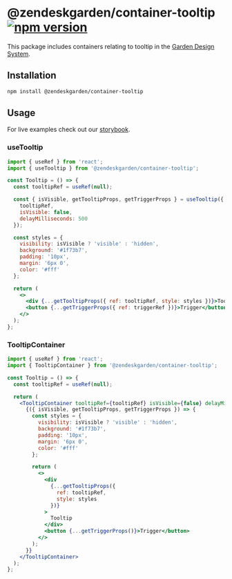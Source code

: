 # @zendeskgarden/container-tooltip [![npm version](https://img.shields.io/npm/v/@zendeskgarden/container-tooltip.svg?style=flat-square)](https://www.npmjs.com/package/@zendeskgarden/container-tooltip)

This package includes containers relating to tooltip in the
[Garden Design System](https://zendeskgarden.github.io/).

## Installation

```sh
npm install @zendeskgarden/container-tooltip
```

## Usage

For live examples check out our [storybook](https://zendeskgarden.github.io/react-containers?path=/story/tooltip-container--usetooltip).

### useTooltip

```jsx static
import { useRef } from 'react';
import { useTooltip } from '@zendeskgarden/container-tooltip';

const Tooltip = () => {
  const tooltipRef = useRef(null);

  const { isVisible, getTooltipProps, getTriggerProps } = useTooltip({
    tooltipRef,
    isVisible: false,
    delayMilliseconds: 500
  });

  const styles = {
    visibility: isVisible ? 'visible' : 'hidden',
    background: '#1f73b7',
    padding: '10px',
    margin: '6px 0',
    color: '#fff'
  };

  return (
    <>
      <div {...getTooltipProps({ ref: tooltipRef, style: styles })}>Tooltip</div>
      <button {...getTriggerProps({ ref: triggerRef })}>Trigger</button>
    </>
  );
};
```

### TooltipContainer

```jsx static
import { useRef } from 'react';
import { TooltipContainer } from '@zendeskgarden/container-tooltip';

const Tooltip = () => {
  const tooltipRef = useRef(null);

  return (
    <TooltipContainer tooltipRef={tooltipRef} isVisible={false} delayMilliseconds={500}>
      {({ isVisible, getTooltipProps, getTriggerProps }) => {
        const styles = {
          visibility: isVisible ? 'visible' : 'hidden',
          background: '#1f73b7',
          padding: '10px',
          margin: '6px 0',
          color: '#fff'
        };

        return (
          <>
            <div
              {...getTooltipProps({
                ref: tooltipRef,
                style: styles
              })}
            >
              Tooltip
            </div>
            <button {...getTriggerProps()}>Trigger</button>
          </>
        );
      }}
    </TooltipContainer>
  );
};
```
